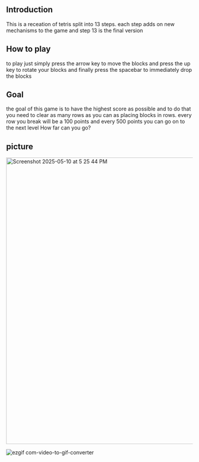 ## Introduction 
This is a receation of tetris split into 13 steps. 
each step adds on new mechanisms to the game and step 13 is the final version
## How to play 
to play just simply press the arrow key to move the blocks and press the up key to rotate your blocks 
and finally press the spacebar to immediately drop the blocks 
## Goal 
the goal of this game is to have the highest score as possible and to do that
you need to clear as many rows as you can as placing blocks in rows.
every row you break will be a 100 points and every 500 points you can go on to the next level
How far can you go?
## picture 
<img width="772" alt="Screenshot 2025-05-10 at 5 25 44 PM" src="https://github.com/user-attachments/assets/a6edd9f0-81fd-4491-bf57-0ae75c7e9f9a" />    
    
![ezgif com-video-to-gif-converter](https://github.com/user-attachments/assets/cf190559-47be-4bbe-88ec-61737669b10a)
